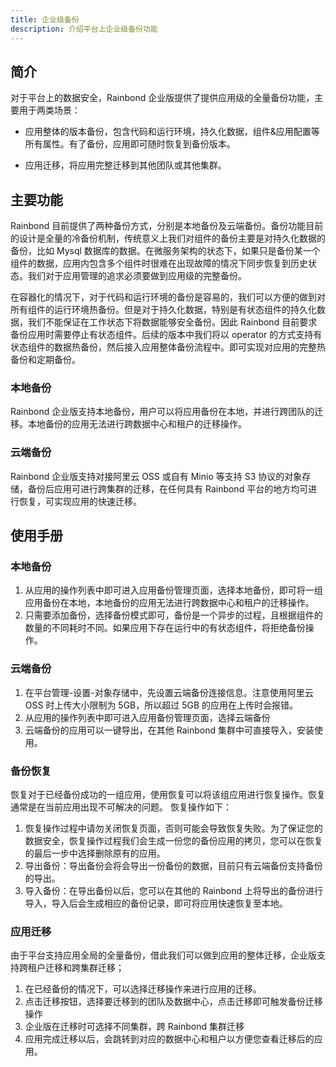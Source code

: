 ```yaml
---
title: 企业级备份
description: 介绍平台上企业级备份功能
---
```


## 简介

对于平台上的数据安全，Rainbond 企业版提供了提供应用级的全量备份功能，主要用于两类场景：

- 应用整体的版本备份，包含代码和运行环境，持久化数据，组件&应用配置等所有属性。有了备份，应用即可随时恢复到备份版本。

- 应用迁移，将应用完整迁移到其他团队或其他集群。

## 主要功能

Rainbond 目前提供了两种备份方式，分别是本地备份及云端备份。备份功能目前的设计是全量的冷备份机制，传统意义上我们对组件的备份主要是对持久化数据的备份，比如 Mysql 数据库的数据。在微服务架构的状态下，如果只是备份某一个组件的数据，应用内包含多个组件时很难在出现故障的情况下同步恢复到历史状态。我们对于应用管理的追求必须要做到应用级的完整备份。

在容器化的情况下，对于代码和运行环境的备份是容易的，我们可以方便的做到对所有组件的运行环境热备份。但是对于持久化数据，特别是有状态组件的持久化数据，我们不能保证在工作状态下将数据能够安全备份。因此 Rainbond 目前要求备份应用时需要停止有状态组件。后续的版本中我们将以 operator 的方式支持有状态组件的数据热备份，然后接入应用整体备份流程中。即可实现对应用的完整热备份和定期备份。

### 本地备份

Rainbond 企业版支持本地备份，用户可以将应用备份在本地，并进行跨团队的迁移。本地备份的应用无法进行跨数据中心和租户的迁移操作。

### 云端备份

Rainbond 企业版支持对接阿里云 OSS 或自有 Minio 等支持 S3 协议的对象存储，备份后应用可进行跨集群的迁移，在任何具有 Rainbond 平台的地方均可进行恢复，可实现应用的快速迁移。

## 使用手册

### 本地备份

1. 从应用的操作列表中即可进入应用备份管理页面，选择本地备份，即可将一组应用备份在本地，本地备份的应用无法进行跨数据中心和租户的迁移操作。
2. 只需要添加备份，选择备份模式即可，备份是一个异步的过程，且根据组件的数量的不同耗时不同。如果应用下存在运行中的有状态组件，将拒绝备份操作。

### 云端备份

1. 在平台管理-设置-对象存储中，先设置云端备份连接信息。注意使用阿里云 OSS 时上传大小限制为 5GB，所以超过 5GB 的应用在上传时会报错。
2. 从应用的操作列表中即可进入应用备份管理页面，选择云端备份
3. 云端备份的应用可以一键导出，在其他 Rainbond 集群中可直接导入，安装使用。

### 备份恢复

恢复对于已经备份成功的一组应用，使用恢复可以将该组应用进行恢复操作。恢复通常是在当前应用出现不可解决的问题。 恢复操作如下：

1. 恢复操作过程中请勿关闭恢复页面，否则可能会导致恢复失败。为了保证您的数据安全，恢复操作过程我们会生成一份您的备份应用的拷贝，您可以在恢复的最后一步中选择删除原有的应用。
2. 导出备份：导出备份会将会导出一份备份的数据，目前只有云端备份支持备份的导出。
3. 导入备份：在导出备份以后，您可以在其他的 Rainbond 上将导出的备份进行导入，导入后会生成相应的备份记录，即可将应用快速恢复至本地。

### 应用迁移

由于平台支持应用全局的全量备份，借此我们可以做到应用的整体迁移，企业版支持跨租户迁移和跨集群迁移；

1. 在已经备份的情况下，可以选择迁移操作来进行应用的迁移。
2. 点击迁移按钮，选择要迁移到的团队及数据中心，点击迁移即可触发备份迁移操作
3. 企业版在迁移时可选择不同集群，跨 Rainbond 集群迁移
4. 应用完成迁移以后，会跳转到对应的数据中心和租户以方便您查看迁移后的应用。
